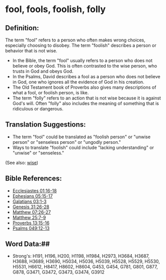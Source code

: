 # fool, fools, foolish, folly #

## Definition: ##

The term "fool" refers to a person who often makes wrong choices, especially choosing to disobey. The term "foolish" describes a person or behavior that is not wise.

* In the Bible, the term "fool" usually refers to a person who does not believe or obey God. This is often contrasted to the wise person, who trusts in God and obeys God.
* In the Psalms, David describes a fool as a person who does not believe in God, one who ignores all the evidence of God in his creation.
* The Old Testament book of Proverbs also gives many descriptions of what a fool, or foolish person, is like.
* The term "folly" refers to an action that is not wise because it is against God's will. Often "folly" also includes the meaning of something that is ridiculous or dangerous.

## Translation Suggestions: ##

* The term "fool" could be translated as "foolish person" or "unwise person" or "senseless person" or "ungodly person."
* Ways to translate "foolish" could include "lacking understanding" or "unwise" or "senseless."

(See also: [wise](../kt/wise.md))

## Bible References: ##

* [Ecclesiastes 01:16-18](rc://en/tn/help/ecc/01/16)
* [Ephesians 05:15-17](rc://en/tn/help/eph/05/15)
* [Galatians 03:1-3](rc://en/tn/help/gal/03/01)
* [Genesis 31:26-28](rc://en/tn/help/gen/31/26)
* [Matthew 07:26-27](rc://en/tn/help/mat/07/26)
* [Matthew 25:7-9](rc://en/tn/help/mat/25/07)
* [Proverbs 13:15-16](rc://en/tn/help/pro/13/15)
* [Psalms 049:12-13](rc://en/tn/help/psa/049/012)


## Word Data:##

* Strong's: H191, H196, H200, H1198, H1984, H2973, H3684, H3687, H3688, H3689, H3690, H5034, H5036, H5039, H5528, H5529, H5530, H5531, H6612, H8417, H8602, H8604, G453, G454, G781, G801, G877, G878, G3471, G3472, G3473, G3474, G3912

